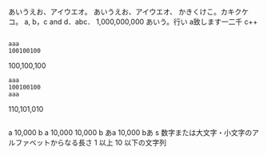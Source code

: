 あいうえお、アイウエオ。
あいうえお、アイウエオ、
かきくけこ。カキクケコ。
a, b，c and d．abc．
1,000,000,000 あいう。行い
a致します一二千
c++
```100100100
```

```
aaa
100100100
```

100,100,100

```
aaa
100100100
aaa
```
110,101,010
```101010
```

a 10,000 b
a 10,000
10,000 b
あa 10,000 bあ
s 数字または大文字・小文字のアルファベットからなる長さ 1 以上 10 以下の文字列
